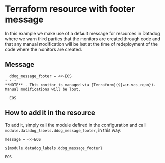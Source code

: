 # Terraform resource with footer message

In this example we make use of a default message for resources in Datadog where we warn third parties that the monitors are created through code and that any manual modification will be lost at the time of redeployment of the code where the monitors are created.

## Message

```
  ddog_message_footer = <<-EOS
- - -
**NOTE** - This monitor is managed via [Terraform](${var.vcs_repo}). Manual modifications will be lost.

  EOS
```

## How to add it in the resource

To add it, simply call the module defined in the configuration and call ```module.datadog_labels.ddog_message_footer```, in this way:
```
message = <<-EOS

${module.datadog_labels.ddog_message_footer}

EOS
```